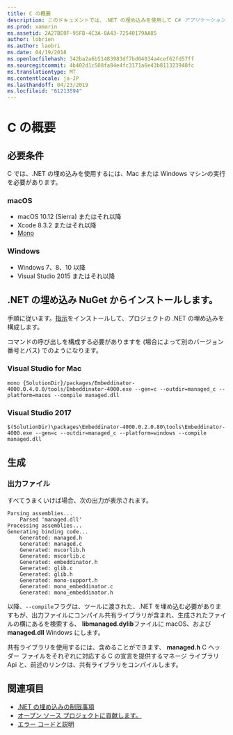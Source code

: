 ```yaml
---
title: C の概要
description: このドキュメントでは、.NET の埋め込みを使用して C# アプリケーションで .NET コードを埋め込む方法について説明します。 .NET の Visual Studio 2019 と Visual Studio の両方で埋め込み for mac を使用する方法について説明します
ms.prod: xamarin
ms.assetid: 2A27BE0F-95FB-4C3A-8A43-72540179AA85
author: lobrien
ms.author: laobri
ms.date: 04/19/2018
ms.openlocfilehash: 342ba2a6b51483983df7bd04034a4cef62fd57ff
ms.sourcegitcommit: 4b402d1c508fa84e4fc3171a6e43b811323948fc
ms.translationtype: MT
ms.contentlocale: ja-JP
ms.lasthandoff: 04/23/2019
ms.locfileid: "61213594"
---
```

# <a name="getting-started-with-c"></a>C の概要

## <a name="requirements"></a>必要条件

C では、.NET の埋め込みを使用するには、Mac または Windows マシンの実行を必要があります。

### <a name="macos"></a>macOS

* macOS 10.12 (Sierra) またはそれ以降
* Xcode 8.3.2 またはそれ以降
* [Mono](https://www.mono-project.com/download/)

### <a name="windows"></a>Windows

* Windows 7、8、10 以降
* Visual Studio 2015 またはそれ以降

## <a name="installing-net-embedding-from-nuget"></a>.NET の埋め込み NuGet からインストールします。

手順に従います。[指示](~/tools/dotnet-embedding/get-started/install/install.md)をインストールして、プロジェクトの .NET の埋め込みを構成します。

コマンドの呼び出しを構成する必要がありますを (場合によって別のバージョン番号とパス) でのようになります。

### <a name="visual-studio-for-mac"></a>Visual Studio for Mac

```shell
mono {SolutionDir}/packages/Embeddinator-4000.0.4.0.0/tools/Embeddinator-4000.exe --gen=c --outdir=managed_c --platform=macos --compile managed.dll
```

### <a name="visual-studio-2017"></a>Visual Studio 2017

```shell
$(SolutionDir)\packages\Embeddinator-4000.0.2.0.80\tools\Embeddinator-4000.exe --gen=c --outdir=managed_c --platform=windows --compile managed.dll
```

## <a name="generation"></a>生成

### <a name="output-files"></a>出力ファイル

すべてうまくいけば場合、次の出力が表示されます。

```shell
Parsing assemblies...
    Parsed 'managed.dll'
Processing assemblies...
Generating binding code...
    Generated: managed.h
    Generated: managed.c
    Generated: mscorlib.h
    Generated: mscorlib.c
    Generated: embeddinator.h
    Generated: glib.c
    Generated: glib.h
    Generated: mono-support.h
    Generated: mono_embeddinator.c
    Generated: mono_embeddinator.h
```

以降、`--compile`フラグは、ツールに渡された、.NET を埋め込む必要がありますもが、出力ファイルにコンパイル共有ライブラリが含まれ、生成されたファイルの横にあるを検索する、 **libmanaged.dylib**ファイルに macOS、および**managed.dll** Windows にします。

共有ライブラリを使用するには、含めることができます、 **managed.h** C ヘッダー ファイルをそれぞれに対応する C の宣言を提供するマネージ ライブラリ Api と、前述のリンクは、共有ライブラリをコンパイルします。

## <a name="further-reading"></a>関連項目

* [.NET の埋め込みの制限事項](~/tools/dotnet-embedding/limitations.md)
* [オープン ソース プロジェクトに貢献します。](https://github.com/mono/Embeddinator-4000/blob/master/Contributing.md)
* [エラー コードと説明](~/tools/dotnet-embedding/errors.md)
